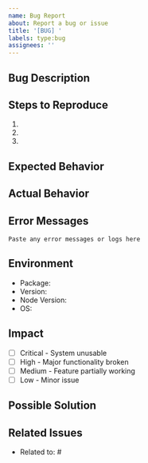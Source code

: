 ```yaml
---
name: Bug Report
about: Report a bug or issue
title: '[BUG] '
labels: type:bug
assignees: ''
---
```


## Bug Description
<!-- Clear and concise description of the bug -->

## Steps to Reproduce
1.
2.
3.

## Expected Behavior
<!-- What should happen -->

## Actual Behavior
<!-- What actually happens -->

## Error Messages
```
Paste any error messages or logs here
```

## Environment
- Package:
- Version:
- Node Version:
- OS:

## Impact
- [ ] Critical - System unusable
- [ ] High - Major functionality broken
- [ ] Medium - Feature partially working
- [ ] Low - Minor issue

## Possible Solution
<!-- Optional: If you have ideas about how to fix this -->

## Related Issues
- Related to: #